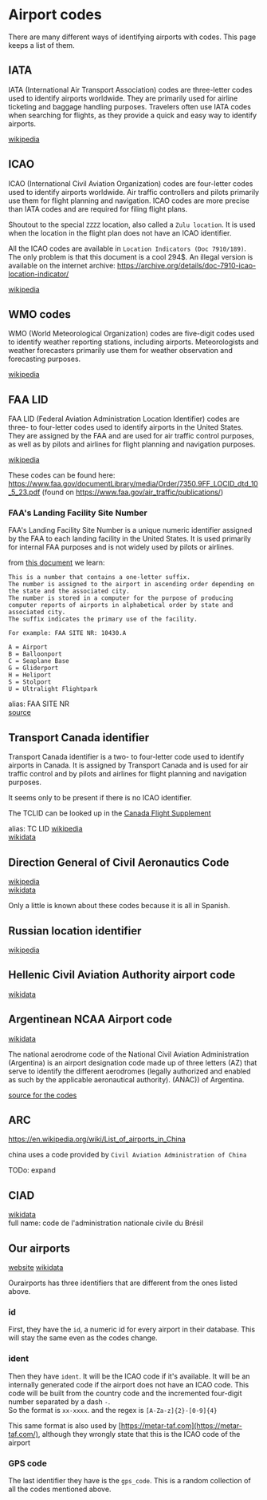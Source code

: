 # Airport codes

There are many different ways of identifying airports with codes. This page keeps a list of them.

## IATA

IATA (International Air Transport Association) codes are three-letter codes used to identify airports worldwide. They are primarily used for airline ticketing and baggage handling purposes. Travelers often use IATA codes when searching for flights, as they provide a quick and easy way to identify airports.


[wikipedia](https://en.wikipedia.org/wiki/IATA_airport_code)

## ICAO

ICAO (International Civil Aviation Organization) codes are four-letter codes used to identify airports worldwide. Air traffic controllers and pilots primarily use them for flight planning and navigation. ICAO codes are more precise than IATA codes and are required for filing flight plans.

Shoutout to the special `ZZZZ` location, also called a `Zulu location`. It is used when the location in the flight plan does not have an ICAO identifier.

All the ICAO codes are available in `Location Indicators (Doc 7910/189)`. The only problem is that this document is a cool 294$.
An illegal version is available on the internet archive: <https://archive.org/details/doc-7910-icao-location-indicator/>

[wikipedia](https://en.wikipedia.org/wiki/ICAO_airport_code)

## WMO codes

WMO (World Meteorological Organization) codes are five-digit codes used to identify weather reporting stations, including airports. Meteorologists and weather forecasters primarily use them for weather observation and forecasting purposes.

[wikipedia](https://en.wikipedia.org/wiki/Location_identifier#WMO_station_identifiers)

## FAA LID

FAA LID (Federal Aviation Administration Location Identifier) codes are three- to four-letter codes used to identify airports in the United States. They are assigned by the FAA and are used for air traffic control purposes, as well as by pilots and airlines for flight planning and navigation purposes.

[wikipedia](https://en.wikipedia.org/wiki/Location_identifier#FAA_identifier)

These codes can be found here: <https://www.faa.gov/documentLibrary/media/Order/7350.9FF_LOCID_dtd_10_5_23.pdf> (found on <https://www.faa.gov/air_traffic/publications/>)

### FAA's Landing Facility Site Number

FAA's Landing Facility Site Number is a unique numeric identifier assigned by the FAA to each landing facility in the United States. It is used primarily for internal FAA purposes and is not widely used by pilots or airlines.

from [this document](https://www.faa.gov/documentlibrary/media/advisory_circular/150-5200-35/150_5200_35.doc) we learn:

```plain
This is a number that contains a one-letter suffix.
The number is assigned to the airport in ascending order depending on the state and the associated city.
The number is stored in a computer for the purpose of producing computer reports of airports in alphabetical order by state and associated city.
The suffix indicates the primary use of the facility.  

For example: FAA SITE NR: 10430.A

A = Airport
B = Balloonport
C = Seaplane Base
G = Gliderport
H = Heliport
S = Stolport
U = Ultralight Flightpark
```

alias: FAA SITE NR  
[source](https://wiki.openstreetmap.org/wiki/Tag:aeroway%3Daerodrome)

## Transport Canada identifier

Transport Canada identifier is a two- to four-letter code used to identify airports in Canada. It is assigned by Transport Canada and is used for air traffic control and by pilots and airlines for flight planning and navigation purposes.

It seems only to be present if there is no ICAO identifier.

The TCLID can be looked up in the [Canada Flight Supplement](https://www.navcanada.ca/en/ecfs_07_en.pdf)

alias: TC LID
[wikipedia](https://en.wikipedia.org/wiki/Location_identifier#Transport_Canada_identifier)  
[wikidata](https://www.wikidata.org/wiki/Q55773856)  

## Direction General of Civil Aeronautics Code

[wikipedia](https://en.wikipedia.org/wiki/Location_identifier#Direction_General_of_Civil_Aeronautics_Code)  
[wikidata](https://www.wikidata.org/wiki/Q18222825)

Only a little is known about these codes because it is all in Spanish.

## Russian location identifier

[wikipedia](https://en.wikipedia.org/wiki/Location_identifier#Russian_location_identifier)  

## Hellenic Civil Aviation Authority airport code

[wikidata](https://www.wikidata.org/wiki/Property:P7667)  

## Argentinean NCAA Airport code

[wikidata](https://www.wikidata.org/wiki/Q5796779)

The national aerodrome code of the National Civil Aviation Administration (Argentina) is an airport designation code made up of three letters (AZ) that serve to identify the different aerodromes (legally authorized and enabled as such by the applicable aeronautical authority). (ANAC)) of Argentina.

[source for the codes](http://www.anac.gob.ar/anac/web/uploads/infraestructura_y_aerod/aerodromos/ad-publicos-octubre-2015.pdf)

## ARC

https://en.wikipedia.org/wiki/List_of_airports_in_China

china uses a code provided by  `Civil Aviation Administration of China` 

TODo: expand

## CIAD

[wikidata](https://www.wikidata.org/wiki/Q113950896)  
full name: code de l'administration nationale civile du Brésil

## Our airports

[website](https://ourairports.com/)
[wikidata](https://www.wikidata.org/wiki/Q19801308)

Ourairports has three identifiers that are different from the ones listed above.

### id

First, they have the `id`, a numeric id for every airport in their database.
This will stay the same even as the codes change.

### ident

Then they have `ident`. It will be the ICAO code if it's available. It will be an internally generated code if the airport does not have an ICAO code.
This code will be built from the country code and the incremented four-digit number separated by a dash `-`.  
So the format is `xx-xxxx`. and the regex is `[A-Za-z]{2}-[0-9]{4}`

This same format is also used by [https://metar-taf.com](https://metar-taf.com/), although they wrongly state that this is the ICAO code of the airport

### GPS code

The last identifier they have is the `gps_code`. This is a random collection of all the codes mentioned above.
